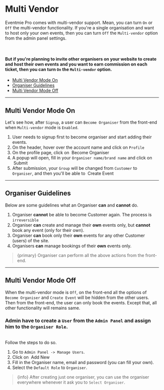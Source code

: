 # Multi Vendor

Eventmie Pro comes with multi-vendor support. Mean, you can turn `On` or `Off` the multi-vendor functionality. If you're a single organisation and want to host only your own events, then you can turn `Off` the `Multi-vendor` option from the admin panel settings.

<br>

#### But if you're planning to invite other organisers on your website to create and host their own events and you want to earn commission on each ticket, then you can turn `On` the `Multi-vendor` option.


- [Multi Vendor Mode On](#Multi-Vendor-Mode-On)
- [Organiser Guidelines](#Organiser-Guidelines)
- [Multi Vendor Mode Off](#Multi-Vendor-Mode-Off)

---


<a name="Multi-Vendor-Mode-On"></a>
## Multi Vendor Mode On

Let's see how, after `Signup`, a user can `Become Organiser` from the front-end when `Multi-vendor` mode is `Enabled`.

1. User needs to signup first to become organiser and start adding their events.
2. On the header, hover over the account name and click on `Profile`
3. On the profile page, click on &nbsp;<larecipe-badge type="black" rounded>Become Organiser</larecipe-badge>
4. A popup will open, fill in your `Organiser name/brand name` and click on &nbsp;<larecipe-badge type="primary" rounded>Submit</larecipe-badge>
5. After submission, your `Group` will be changed from `Customer` to `Organiser`, and then you'll be able to &nbsp;<larecipe-badge type="secondary" rounded>Create Event</larecipe-badge>

---


<a name="Organiser-Guidelines"></a>
## Organiser Guidelines

Below are some guidelines what an Organiser **can** and **cannot** do.

1. Organiser **cannot** be able to become Customer again. The process is `irreversible`
2. Organiser **can** create and manage their **own** events only, but **cannot** book any event (only for their own).
3. Organiser **can** book only their **own** events for any other Customer (users) of the site.
4. Organisers **can** manage bookings of their **own** events only.


>{primary} Organiser can perform all the above actions from the front-end.


---

<a name="Multi-Vendor-Mode-Off"></a>
## Multi Vendor Mode Off

When the multi-vendor mode is `Off`, on the front-end all the options of `Become Organiser` and `Create Event` will be hidden from the other users. Then from the front-end, the user can only book the events. Except that, all other functionality will remains same.


### Admin have to create a `User` from the `Admin Panel` and assign him to the `Organiser Role`.


<br>
Follow the steps to do so.

1. Go to `Admin Panel -> Manage Users`.
2. Click on &nbsp;<larecipe-badge type="primary" rounded>Add New</larecipe-badge>
3. Fill in the Organiser name, email and password (you can fill your own).
4. Select the `Default Role` to `Organiser`.


>{info} After creating just one organiser, you can use the organiser everywhere whenever it ask you to `Select Organiser`.